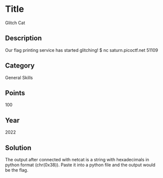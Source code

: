 # Title
Glitch Cat

## Description
Our flag printing service has started glitching!
$ nc saturn.picoctf.net 51109

## Category
General Skills

## Points
100

## Year
2022

## Solution
The output after connected with netcat is a string with hexadecimals in python format (chr(0x38)). Paste it into a python file and the output would be the flag.
